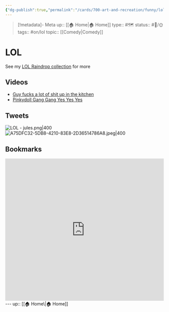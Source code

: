 ```yaml
---
{"dg-publish":true,"permalink":"/cards/700-art-and-recreation/funny/lol/","title":"LOL"}
---
```



> [!metadata]- Meta
> up:: [[🏠 Home\|🏠 Home]]
> type:: #🗺 
> status:: #📝/🌞
> tags::  #on/lol 
> topic:: [[Comedy\|Comedy]]

# LOL

See my [LOL Raindrop collection](https://raindrop.io/tophg/lol-35164069) for more

## Videos
- [Guy fucks a lot of shit up in the kitchen](https://www.instagram.com/reel/Co5Vx6-JSQy/?igshid=YmMyMTA2M2Y=)
- [Pinkydoll Gang Gang Yes Yes Yes](https://twitter.com/neiljacobs/status/1678949109326028802?s=61&t=gyRX2W0x81b80X8f34EMoQ)

## Tweets
![LOL - jules.png|400](/img/user/Extras/Attachments/LOL%20-%20jules.png)
![A75DFC32-5DB8-4210-83E8-2D36514786A8.jpeg|400](/img/user/Extras/Attachments/A75DFC32-5DB8-4210-83E8-2D36514786A8.jpeg)

## Bookmarks

<iframe style="border: 0; width: 100%; height: 450px;" allowfullscreen frameborder="0" src="https://raindrop.io/tophg/lol-35164069/embed/sort=-created&theme=dark"></iframe>
---
up:: [[🏠 Home\|🏠 Home]]